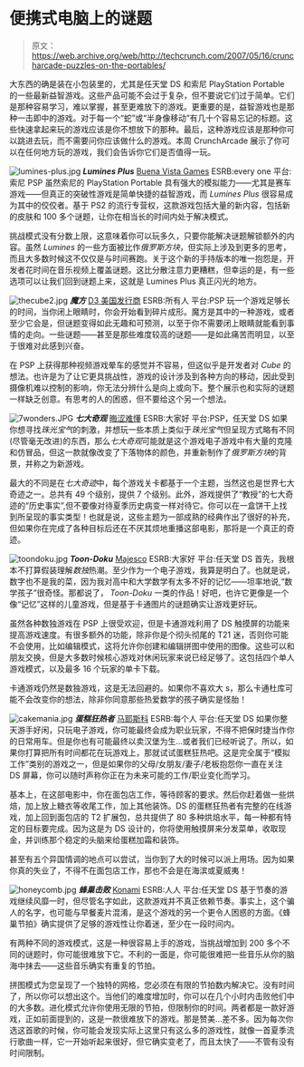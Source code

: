 # 便携式电脑上的谜题

> 原文：<https://web.archive.org/web/http://techcrunch.com/2007/05/16/cruncharcade-puzzles-on-the-portables/>

大东西的确是装在小包装里的，尤其是任天堂 DS 和索尼 PlayStation Portable 的一些最新益智游戏。这些产品可能不会过于复杂，但不要说它们过于简单。它们是那种容易学习，难以掌握，甚至更难放下的游戏。更重要的是，益智游戏也是那种一击即中的游戏。对于每一个“蛇”或“半身像移动”有几十个容易忘记的标题。这些快速拿起来玩的游戏应该是你不想放下的那种。最后，这种游戏应该是那种你可以跳进去玩，而不需要问你应该做什么的游戏。本周 CrunchArcade 展示了你可以在任何地方玩的游戏，我们会告诉你它们是否值得一玩。

![lumines-plus.jpg](img/6868e517d5e45be1553ddd1522cc61b1.png)
***Lumines Plus***
[Buena Vista Games](https://web.archive.org/web/20151007012737/http://buenavistagames.go.com/)
ESRB:every one
平台:索尼 PSP
虽然索尼的 PlayStation Portable 具有强大的模拟能力——尤其是赛车游戏——但真正的突破性游戏是简单快捷的益智游戏，而 *Lumines Plus* 很容易成为其中的佼佼者。基于 PS2 的流行专营权，这款游戏包括大量的新内容，包括新的皮肤和 100 多个谜题，让你在相当长的时间内处于解决模式。

挑战模式没有分数上限，这意味着你可以玩多久，只要你能解决谜题解锁额外的内容。虽然 *Lumines* 的一些方面被比作*俄罗斯方块*，但实际上涉及到更多的思考，而且大多数时候这不仅仅是与时间赛跑。关于这个新的手持版本的唯一抱怨是，开发者花时间在音乐视频上覆盖谜题。这比分散注意力更糟糕，但幸运的是，有一些选项可以让我们回到谜题上来，这就是 Lumines Plus 真正闪光的地方。

![thecube2.jpg](img/53092a3cdfd3b2152f9eeca4e76f319c.png)
***魔方***
[D3 美国发行商](https://web.archive.org/web/20151007012737/http://www.d3publisher.us/)
ESRB:所有人
平台:PSP
玩一个游戏足够长的时间，当你闭上眼睛时，你会开始看到碎片成形。魔方是其中的一种游戏，或者至少它会是，但谜题变得如此无趣和可预测，以至于你不需要闭上眼睛就能看到事情的走向。一些谜题——甚至是那些难度较高的谜题——是如此痛苦而明显，以至于很难对此感到兴奋。

在 PSP 上获得那种视频游戏晕车的感觉并不容易，但这似乎是开发者对 *Cube* 的想法。也许是为了让它更具挑战性，游戏的设计涉及到各种方向的移动，因此受到摄像机难以控制的影响，你无法分辨什么是向上或向下。整个展示也和实际的谜题一样缺乏创意。有思考的人的困惑，但不要给这个另一个想法。

![7wonders.JPG](img/6a86ba5b7e36400f35c7a90364965bae.png)
***七大奇观***
[晦涩难懂](https://web.archive.org/web/20151007012737/http://www.mumbojumbo.com/)
ESRB:大家好
平台:PSP，任天堂 DS
如果你想寻找*珠光宝气*的刺激，并想玩一些本质上类似于*珠光宝气*但呈现方式略有不同(尽管毫无改进)的东西，那么*七大奇观*可能就是这个游戏电子游戏中有大量的克隆和仿冒品，但这一款就像改变了下落物体的颜色，并重新制作了*俄罗斯方块*的背景，并称之为新游戏。

最大的不同是在*七大奇迹*中，每个游戏关卡都基于一个主题，当然这也是世界七大奇迹之一。总共有 49 个级别，提供 7 个级别。此外，游戏提供了“教授”的七大奇迹的“历史事实”,但不要像对待夏季历史病变一样对待它。你可以在一盒饼干上找到所呈现的事实类型！也就是说，这些主题为一部成熟的经典作出了很好的补充，但如果你在完成了各种目标后还在不厌其烦地重播这部电影，那将是一个真正的奇迹。

![toondoku.jpg](img/9ada14cc77afc04e4928ddbe573db0f8.png)
***Toon-Doku***
[Majesco](https://web.archive.org/web/20151007012737/http://www.majescogames.com/)
ESRB:大家好
平台:任天堂 DS
首先，我根本不打算假装理解*数独*热潮。至少作为一个电子游戏，我算是明白了。也就是说，数字也不是我的菜，因为我对高中和大学数学有太多不好的记忆——坦率地说,“数学孩子”很奇怪。那都说了， *Toon-Doku* 一类的作品！好吧，也许它更像是一个像“记忆”这样的儿童游戏，但是基于卡通图片的谜题确实让游戏更好玩。

虽然各种数独游戏在 PSP 上很受欢迎，但是卡通游戏利用了 DS 触摸屏的功能来提高游戏速度。有很多额外的功能，除非你是个彻头彻尾的 T21 迷，否则你可能不会使用，比如编辑模式，这将允许你创建和编辑拼图中使用的图像。这些可以和朋友交换，但是大多数时候核心游戏对休闲玩家来说已经足够了。这包括四个单人游戏模式，以及最多 16 个玩家的单卡下载。

卡通游戏仍然是数独游戏，这是无法回避的。如果你不喜欢大 s，那么卡通杜库可能不会改变你的想法，除非你同意那些热爱数学的孩子确实是怪胎！

![cakemania.jpg](img/3d966f4fe73f678b0b7fffac6adb7b1d.png)
***蛋糕狂热者***
[马耶斯科](https://web.archive.org/web/20151007012737/http://www.majescogames.com/)
ESRB:每个人
平台:任天堂 DS
如果你整天游手好闲，只玩电子游戏，你可能最终会成为职业玩家，不得不把保时捷当作你的日常用车。但是你也有可能最终以卖汉堡为生…或者我们已经听说了。所以，如果你打算把所有时间都花在玩游戏上，那就试试蛋糕狂热吧。这是完全属于“模拟工作”类别的游戏之一，但是如果你的父母/女朋友/妻子/老板抱怨你一直在关注 DS 屏幕，你可以随时声称你正在为未来可能的工作/职业变化而学习。

基本上，在这部电影中，你在面包店工作，等待顾客的要求。然后你赶着做一些烘焙，加上放上糖衣等收尾工作，加上其他装饰。DS 的蛋糕狂热者有完整的在线游戏，加上回到面包店的 T2 扩展包，总共提供了 80 多种烘焙水平，每一种都有特定的目标要完成。因为这是为 DS 设计的，你将使用触摸屏来分发菜单，收取现金，并训练那个稳定的头脑来给蛋糕加霜和装饰。

甚至有五个异国情调的地点可以尝试，当你到了大的时候可以派上用场。因为如果你真的失业了，不得不在面包店工作，那也不会是在海滨或夏威夷！

![honeycomb.jpg](img/cc9eb3922beda457cb39222ff3227fdb.png)
***蜂巢击败***
[Konami](https://web.archive.org/web/20151007012737/http://www.konami.com/)
ESRB:人人
平台:任天堂 DS
基于节奏的游戏继续风靡一时，但尽管名字如此，这款游戏并不真正依赖节奏。事实上，这个骗人的名字，也可能与早餐麦片混淆，是这个游戏的另一个更令人困惑的方面。《蜂巢节拍》确实提供了足够的游戏性让你着迷，至少在一段时间内。

有两种不同的游戏模式，这是一种很容易上手的游戏，当挑战增加到 200 多个不同的谜题时，你可能很难放下它。不利的一面是，你可能很难把一些音乐从你的脑海中抹去——这些音乐确实有重复的节拍。

拼图模式为您呈现了一个独特的网格，您必须在有限的节拍数内解决它。没有时间了，所以你可以想出这个。当他们的难度增加时，你可以在几个小时内击败他们中的大多数。进化模式允许你使用无限的节拍，但限制你的时间。两者都是一款好游戏，正如前面提到的，这是一款很难放下的游戏。那是赞美…差不多。因为每次你选这首歌的时候，你可能会发现实际上这里只有这么多的游戏性，就像一首夏季流行歌曲一样，它一开始听起来很好，但它确实变老了，而且太快了——不管有没有时间限制。